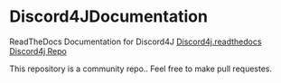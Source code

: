 # Discord4JDocumentation
ReadTheDocs Documentation for Discord4J
[Discord4j.readthedocs](discord4j.readthedocs.org)
[Discord4j Repo](https://github.com/austinv11/Discord4J)

This repository is a community repo.. Feel free to make pull requestes.
